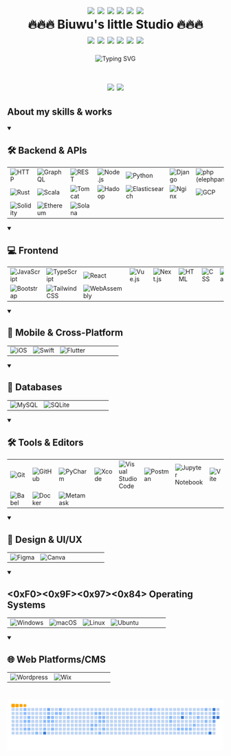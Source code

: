 <!--
**biuwuLOK/biuwuLOK** is a ✨ _special_ ✨ repository because its `README.md` (this file) appears on your GitHub profile.

Here are some ideas to get you started:

- 🔭 I’m currently working on ...
- 🌱 I’m currently learning ...
- 👯 I’m looking to collaborate on ...
- 🤔 I’m looking for help with ...
- 💬 Ask me about ...
- 📫 How to reach me: ...
- 😄 Pronouns: ...
- ⚡ Fun fact: ...
-->

<!-- 🔥🔥🔥🔥🔥🔥🔥🔥🔥🔥🔥🔥🔥🔥🔥🔥🔥🔥🔥🔥🔥🔥🔥🔥🔥🔥🔥🔥🔥🔥🔥🔥🔥🔥🔥🔥🔥🔥🔥🔥🔥 -->
<h1 align="center">
  <div>
    <img src="https://user-images.githubusercontent.com/74038190/213844263-a8897a51-32f4-4b3b-b5c2-e1528b89f6f3.png" width="50px" />
    <img src="https://user-images.githubusercontent.com/74038190/213844263-a8897a51-32f4-4b3b-b5c2-e1528b89f6f3.png" width="50px" />
    <img src="https://user-images.githubusercontent.com/74038190/213844263-a8897a51-32f4-4b3b-b5c2-e1528b89f6f3.png" width="50px" />
    <img src="https://user-images.githubusercontent.com/74038190/213844263-a8897a51-32f4-4b3b-b5c2-e1528b89f6f3.png" width="50px" />
    <img src="https://user-images.githubusercontent.com/74038190/213844263-a8897a51-32f4-4b3b-b5c2-e1528b89f6f3.png" width="50px" />
    <img src="https://user-images.githubusercontent.com/74038190/213844263-a8897a51-32f4-4b3b-b5c2-e1528b89f6f3.png" width="50px" />
  </div>
  <span>🔥🔥🔥 Biuwu's little Studio 🔥🔥🔥</span>
  <div>
    <img src="https://user-images.githubusercontent.com/74038190/213844263-a8897a51-32f4-4b3b-b5c2-e1528b89f6f3.png" width="50px" />
    <img src="https://user-images.githubusercontent.com/74038190/213844263-a8897a51-32f4-4b3b-b5c2-e1528b89f6f3.png" width="50px" />
    <img src="https://user-images.githubusercontent.com/74038190/213844263-a8897a51-32f4-4b3b-b5c2-e1528b89f6f3.png" width="50px" />
    <img src="https://user-images.githubusercontent.com/74038190/213844263-a8897a51-32f4-4b3b-b5c2-e1528b89f6f3.png" width="50px" />
    <img src="https://user-images.githubusercontent.com/74038190/213844263-a8897a51-32f4-4b3b-b5c2-e1528b89f6f3.png" width="50px" />
    <img src="https://user-images.githubusercontent.com/74038190/213844263-a8897a51-32f4-4b3b-b5c2-e1528b89f6f3.png" width="50px" />
  </div>
</h1>

<div align="center">
  <img src="https://readme-typing-svg.demolab.com?font=Sigmar&size=52&pause=1000&color=F74C10&center=true&vCenter=true&random=true&width=800&height=90&lines=Hello+Human;Welcome+to;The+New+Deep;Interlligence+Era+..." alt="Typing SVG" />
</div>

<h1 align="center">
  <img height=200 align="center" src="https://github-readme-stats-copy-gamma.vercel.app/api?username=biuwuLOK&rank_icon=github&include_all_commits&card_width=320&bg_color=30,CC66FF,DD90DD,EAABC7,F1BBBA" />
  <img height=200 align="center" src="https://github-readme-stats-copy-gamma.vercel.app/api/top-langs?username=biuwuLOK&layout=compact&card_width=320&theme=onedark" />
</h1>

## About my skills & works

<details open>
  <summary><h2>🛠️ Backend & APIs</h2></summary>
    <table>
      <tr>
        <td><img width="50" src="https://raw.githubusercontent.com/marwin1991/profile-technology-icons/refs/heads/main/icons/http.png" alt="HTTP" title="HTTP"/></td>
        <td><img width="50" src="https://raw.githubusercontent.com/marwin1991/profile-technology-icons/refs/heads/main/icons/graphql.png" alt="GraphQL" title="GraphQL"/></td>
        <td><img width="50" src="https://raw.githubusercontent.com/marwin1991/profile-technology-icons/refs/heads/main/icons/rest.png" alt="REST" title="REST"/></td>
        <td><img width="50" src="https://raw.githubusercontent.com/marwin1991/profile-technology-icons/refs/heads/main/icons/node_js.png" alt="Node.js" title="Node.js"/></td>
        <td><img width="50" src="https://raw.githubusercontent.com/marwin1991/profile-technology-icons/refs/heads/main/icons/python.png" alt="Python" title="Python"/></td>
        <td><img width="50" src="https://raw.githubusercontent.com/marwin1991/profile-technology-icons/refs/heads/main/icons/django.png" alt="Django" title="Django"/></td>
        <td><img width="50" src="https://raw.githubusercontent.com/marwin1991/profile-technology-icons/refs/heads/main/icons/php_(elephpant).png" alt="php (elephpant)" title="php (elephpant)"/></td>
        <td><img width="50" src="https://raw.githubusercontent.com/marwin1991/profile-technology-icons/refs/heads/main/icons/laravel.png" alt="Laravel" title="Laravel"/></td>
      </tr>
      <tr>
        <td><img width="50" src="https://raw.githubusercontent.com/marwin1991/profile-technology-icons/refs/heads/main/icons/rust.png" alt="Rust" title="Rust"/></td>
        <td><img width="50" src="https://raw.githubusercontent.com/marwin1991/profile-technology-icons/refs/heads/main/icons/scala.png" alt="Scala" title="Scala"/></td>
        <td><img width="50" src="https://raw.githubusercontent.com/marwin1991/profile-technology-icons/refs/heads/main/icons/tomcat.png" alt="Tomcat" title="Tomcat"/></td>
        <td><img width="50" src="https://raw.githubusercontent.com/marwin1991/profile-technology-icons/refs/heads/main/icons/hadoop.png" alt="Hadoop" title="Hadoop"/></td>
        <td><img width="50" src="https://raw.githubusercontent.com/marwin1991/profile-technology-icons/refs/heads/main/icons/elasticsearch.png" alt="Elasticsearch" title="Elasticsearch"/></td>
        <td><img width="50" src="https://raw.githubusercontent.com/marwin1991/profile-technology-icons/refs/heads/main/icons/nginx.png" alt="Nginx" title="Nginx"/></td>
        <td><img width="50" src="https://raw.githubusercontent.com/marwin1991/profile-technology-icons/refs/heads/main/icons/gcp.png" alt="GCP" title="GCP"/></td>
        <td><img width="50" src="https://raw.githubusercontent.com/marwin1991/profile-technology-icons/refs/heads/main/icons/tensorflow.png" alt="TensorFlow" title="TensorFlow"/></td>
      </tr>
      <tr>
        <td><img width="50" src="https://raw.githubusercontent.com/marwin1991/profile-technology-icons/refs/heads/main/icons/solidity.png" alt="Solidity" title="Solidity"/></td>
        <td><img width="50" src="https://raw.githubusercontent.com/marwin1991/profile-technology-icons/refs/heads/main/icons/ethereum.png" alt="Ethereum" title="Ethereum"/></td>
        <td><img width="50" src="https://raw.githubusercontent.com/marwin1991/profile-technology-icons/refs/heads/main/icons/solana.png" alt="Solana" title="Solana"/></td>
        <td></td><td></td><td></td><td></td><td></td>
      </tr>
    </table>
</details>

<details open>
  <summary><h2>💻 Frontend</h2></summary>
    <table>
      <tr>
        <td><img width="50" src="https://raw.githubusercontent.com/marwin1991/profile-technology-icons/refs/heads/main/icons/javascript.png" alt="JavaScript" title="JavaScript"/></td>
        <td><img width="50" src="https://raw.githubusercontent.com/marwin1991/profile-technology-icons/refs/heads/main/icons/typescript.png" alt="TypeScript" title="TypeScript"/></td>
        <td><img width="50" src="https://raw.githubusercontent.com/marwin1991/profile-technology-icons/refs/heads/main/icons/react.png" alt="React" title="React"/></td>
        <td><img width="50" src="https://raw.githubusercontent.com/marwin1991/profile-technology-icons/refs/heads/main/icons/vue_js.png" alt="Vue.js" title="Vue.js"/></td>
        <td><img width="50" src="https://raw.githubusercontent.com/marwin1991/profile-technology-icons/refs/heads/main/icons/next_js.png" alt="Next.js" title="Next.js"/></td>
        <td><img width="50" src="https://raw.githubusercontent.com/marwin1991/profile-technology-icons/refs/heads/main/icons/html.png" alt="HTML" title="HTML"/></td>
        <td><img width="50" src="https://raw.githubusercontent.com/marwin1991/profile-technology-icons/refs/heads/main/icons/css.png" alt="CSS" title="CSS"/></td>
        <td><img width="50" src="https://raw.githubusercontent.com/marwin1991/profile-technology-icons/refs/heads/main/icons/sass.png" alt="Sass" title="Sass"/></td>
      </tr>
      <tr>
        <td><img width="50" src="https://raw.githubusercontent.com/marwin1991/profile-technology-icons/refs/heads/main/icons/bootstrap.png" alt="Bootstrap" title="Bootstrap"/></td>
        <td><img width="50" src="https://raw.githubusercontent.com/marwin1991/profile-technology-icons/refs/heads/main/icons/tailwind_css.png" alt="Tailwind CSS" title="Tailwind CSS"/></td>
        <td><img width="50" src="https://raw.githubusercontent.com/marwin1991/profile-technology-icons/refs/heads/main/icons/webassembly.png" alt="WebAssembly" title="WebAssembly"/></td>
        <td></td><td></td><td></td><td></td><td></td>
      </tr>
    </table>
</details>

<details open>
  <summary><h2>📱 Mobile & Cross-Platform</h2></summary>
    <table>
      <tr>
        <td><img width="50" src="https://raw.githubusercontent.com/marwin1991/profile-technology-icons/refs/heads/main/icons/ios.png" alt="iOS" title="iOS"/></td>
        <td><img width="50" src="https://raw.githubusercontent.com/marwin1991/profile-technology-icons/refs/heads/main/icons/swift.png" alt="Swift" title="Swift"/></td>
        <td><img width="50" src="https://raw.githubusercontent.com/marwin1991/profile-technology-icons/refs/heads/main/icons/flutter.png" alt="Flutter" title="Flutter"/></td>
        <td></td><td></td><td></td><td></td><td></td>
      </tr>
    </table>
</details>

<details open>
  <summary><h2>💾 Databases</h2></summary>
    <table>
      <tr>
        <td><img width="50" src="https://raw.githubusercontent.com/marwin1991/profile-technology-icons/refs/heads/main/icons/mysql.png" alt="MySQL" title="MySQL"/></td>
        <td><img width="50" src="https://raw.githubusercontent.com/marwin1991/profile-technology-icons/refs/heads/main/icons/sqlite.png" alt="SQLite" title="SQLite"/></td>
        <td></td><td></td><td></td><td></td><td></td><td></td>
      </tr>
    </table>
</details>

<details open>
  <summary><h2>🛠️ Tools & Editors</h2></summary>
  <div align="center">
    <table>
      <tr>
        <td><img width="50" src="https://raw.githubusercontent.com/marwin1991/profile-technology-icons/refs/heads/main/icons/git.png" alt="Git" title="Git"/></td>
        <td><img width="50" src="https://raw.githubusercontent.com/marwin1991/profile-technology-icons/refs/heads/main/icons/github.png" alt="GitHub" title="GitHub"/></td>
        <td><img width="50" src="https://raw.githubusercontent.com/marwin1991/profile-technology-icons/refs/heads/main/icons/pycharm.png" alt="PyCharm" title="PyCharm"/></td>
        <td><img width="50" src="https://raw.githubusercontent.com/marwin1991/profile-technology-icons/refs/heads/main/icons/xcode.png" alt="Xcode" title="Xcode"/></td>
        <td><img width="50" src="https://raw.githubusercontent.com/marwin1991/profile-technology-icons/refs/heads/main/icons/visual_studio_code.png" alt="Visual Studio Code" title="Visual Studio Code"/></td>
        <td><img width="50" src="https://raw.githubusercontent.com/marwin1991/profile-technology-icons/refs/heads/main/icons/postman.png" alt="Postman" title="Postman"/></td>
        <td><img width="50" src="https://raw.githubusercontent.com/marwin1991/profile-technology-icons/refs/heads/main/icons/jupyter_notebook.png" alt="Jupyter Notebook" title="Jupyter Notebook"/></td>
        <td><img width="50" src="https://raw.githubusercontent.com/marwin1991/profile-technology-icons/refs/heads/main/icons/vite.png" alt="Vite" title="Vite"/></td>
      </tr>
      <tr>
        <td><img width="50" src="https://raw.githubusercontent.com/marwin1991/profile-technology-icons/refs/heads/main/icons/babel.png" alt="Babel" title="Babel"/></td>
        <td><img width="50" src="https://raw.githubusercontent.com/marwin1991/profile-technology-icons/refs/heads/main/icons/docker.png" alt="Docker" title="Docker"/></td>
        <td><img width="50" src="https://raw.githubusercontent.com/marwin1991/profile-technology-icons/refs/heads/main/icons/metamask.png" alt="Metamask" title="Metamask"/></td>
        <td></td><td></td><td></td><td></td><td></td>
      </tr>
    </table>
  </div>
</details>

<details open>
  <summary><h2>🎨 Design & UI/UX</h2></summary>
  <div align="center">
    <table>
      <tr>
        <td><img width="50" src="https://raw.githubusercontent.com/marwin1991/profile-technology-icons/refs/heads/main/icons/figma.png" alt="Figma" title="Figma"/></td>
        <td><img width="50" src="https://raw.githubusercontent.com/marwin1991/profile-technology-icons/refs/heads/main/icons/canva.png" alt="Canva" title="Canva"/></td>
        <td></td><td></td><td></td><td></td><td></td><td></td>
      </tr>
    </table>
  </div>
</details>

<details open>
  <summary><h2><0xF0><0x9F><0x97><0x84>️ Operating Systems</h2></summary>
  <div align="center">
    <table>
      <tr>
        <td><img width="50" src="https://raw.githubusercontent.com/marwin1991/profile-technology-icons/refs/heads/main/icons/windows.png" alt="Windows" title="Windows"/></td>
        <td><img width="50" src="https://raw.githubusercontent.com/marwin1991/profile-technology-icons/refs/heads/main/icons/macos.png" alt="macOS" title="macOS"/></td>
        <td><img width="50" src="https://raw.githubusercontent.com/marwin1991/profile-technology-icons/refs/heads/main/icons/linux.png" alt="Linux" title="Linux"/></td>
        <td><img width="50" src="https://raw.githubusercontent.com/marwin1991/profile-technology-icons/refs/heads/main/icons/ubuntu.png" alt="Ubuntu" title="Ubuntu"/></td>
        <td></td><td></td><td></td><td></td>
      </tr>
    </table>
  </div>
</details>

<details open>
  <summary><h2>🌐 Web Platforms/CMS</h2></summary>
  <div align="center">
    <table>
      <tr>
        <td><img width="50" src="https://raw.githubusercontent.com/marwin1991/profile-technology-icons/refs/heads/main/icons/wordpress.png" alt="Wordpress" title="Wordpress"/></td>
        <td><img width="50" src="https://raw.githubusercontent.com/marwin1991/profile-technology-icons/refs/heads/main/icons/wix.png" alt="Wix" title="Wix"/></td>
        <td></td><td></td><td></td><td></td><td></td><td></td>
      </tr>
    </table>
  </div>
</details>

# <!-- -->

<!--
![GitHub Snake](./dist/github-snake.svg)

![GitHub Snake Dark](./dist/github-snake-dark.svg)
-->

![GitHub Snake Ocean](./dist/ocean.gif)
